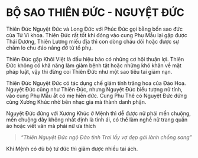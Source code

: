 # BỘ SAO THIÊN ĐỨC - NGUYỆT ĐỨC

Thiên Đức Nguyệt Đức và Long Đức với Phúc Đức gọi bằng bốn sao đức của Tử Vi khoa. Thiên Đức rất tốt khi đóng vào cung Phụ Mẫu lại gặp được Thái Dương, Thiên Lương miếu địa thì con dòng cháu dõi hoặc được sự chăm lo chu đáo nâng đỡ từ tổ phụ.

Thiên Đức gặp Khôi Việt là dấu hiệu báo có những cơ hội thuận lợi. Thiên Đức không có khả năng làm giảm bệnh tật hoặc những khó khăn về mặt pháp luật, vậy thì đừng coi Thiên Đức như một sao tiêu tai giảm nạn.

Thiên Đức Nguyệt Đức có tác dụng chế giảm tính trăng hoa của Đào Hoa. Nguyệt Đức cũng như Thiên Đức, nhưng Nguyệt Đức biểu tượng nữ tính, vào cung Phụ Mẫu ắt có mẹ hiền đức. Cung Phu Thê có Nguyệt Đức đứng cùng Xương Khúc nhờ bên nhạc gia mà thành danh phận.

Nguyệt Đức đứng với Xương Khúc ở Mệnh thì dễ được nữ phái mến chuộng, mến chuộng đây không nhất định là tình ái, có thể làm nghề nữ trang quần áo hoặc viết văn mà phái nữ ưa thích

> *“Thiên Nguyệt Đức ngộ Đào tinh*
> *Trai lấy vợ đẹp gái lành chồng sang”*

Khi Mệnh có đủ bộ tứ đức thì giảm được nhiều tai ách.